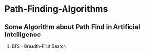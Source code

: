 # Path-Finding-Algorithms
## Some Algorithm about Path Find in Artificial Intelligence
1. BFS - Breadth-First Search
